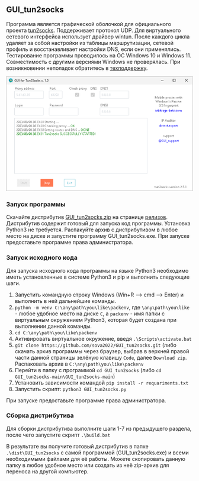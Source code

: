 ## GUI_tun2socks
Программа является графической оболочкой для официального проекта [tun2socks](https://github.com/xjasonlyu/tun2socks). Поддерживает протокол UDP. Для виртуального сетевого интерфейса использует драйвер wintun. После каждого цикла удаляет за собой настройки из таблицы маршрутизации, сетевой профиль и восстанавливает настройки DNS, если они применялись. Тестирование программы проводилось на ОС Windows 10 и Windows 11. Совместимость с другими версиями Windows не проверялась. При возникновении неполадок обратитесь в [техподдержку](https://t.me/GUI_support).

![](screenshot.png)

### Запуск программы
Скачайте дистрибутив [GUI_tun2socks.zip](https://github.com/sova2022/GUI_tun2socks/releases/download/v.1.0/GUI_tun2socks.zip) на странице [релизов](https://github.com/sova2022/GUI_tun2socks/releases/). Дистрибутив содержит готовый для запуска код программы. Установка Python3 не требуется. Распакуйте архив с дистрибутивом в любое место на диске и запустите программу GUI_tun2socks.exe. При запуске предоставьте программе права администратора.

### Запуск исходного кода

Для запуска исходного кода программы на языке Python3 необходимо иметь установленные в системе Python3 и pip и выполнить следующие шаги.
1. Запустить командную строку Windows (Win+R --> cmd --> Enter) и выполнить в ней дальнейшие команды.
1. `python -m venv C:\any\path\you\like\packenv`, где `\any\path\you\like` - любое удобное место на диске `C`, а `packenv` - имя папки с виртуальным окружением Python3, которая будет создана при выполнении данной команды.
1. `cd C:\any\path\you\like\packenv`
1. Активировать виртуальное окружение, введя `.\Scripts\activate.bat`
1. `git clone https://github.com/sova2022/GUI_tun2socks.git` (либо скачать архив программы через браузер, выбрав в верхней правой части данной страницы зелёную клавишу `Code`, далее `Download zip`. Распаковать архив в `C:\any\path\you\like\packenv`
1. Перейти в папку с программой `cd GUI_tun2socks` (либо `cd GUI_tun2socks-main\GUI_tun2socks-main`)
1. Установить зависимости командой `pip install -r requariments.txt`
1. Запустить скрипт: `python3 GUI_tun2socks.py`

При запуске предоставьте программе права администратора.

### Сборка дистрибутива

Для сборки дистрибутива выполните шаги 1-7 из предыдущего раздела, после чего запустите скрипт `.\build.bat`

В результате вы получите готовый дистрибутив в папке `.\dist\GUI_tun2socks` с самой программой (GUI_tun2socks.exe) и всеми необходимыми файлами для её работы. Можете скопировать данную папку в любое удобное место или создать из неё zip-архив для переноса на другой компьютер.
